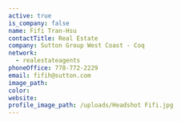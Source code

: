```yaml
---
active: true
is_company: false
name: Fifi Tran-Hsu
contactTitle: Real Estate
company: Sutton Group West Coast - Coq
network:
  - realestateagents
phoneOffice: 778-772-2229
email: fifih@sutton.com
image_path:
color:
website:
profile_image_path: /uploads/Headshot Fifi.jpg
---
```


